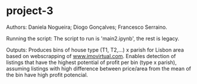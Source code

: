 # project-3
Authors:
Daniela Nogueira;
Diogo Gonçalves;
Francesco Serraino. 

Running the script:
The script to run is 'main2.ipynb', the rest is legacy.

Outputs:
Produces bins of house type (T1, T2,...) x parish for Lisbon area based on webscrapping of www.imovirtual.com.
Enables detection of listings that have the highest potential of profit per bin (type x parish), assuming listings with high difference between price/area from the mean of the bin 
have high profit potencial.
